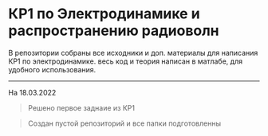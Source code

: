 # КР1 по Электродинамике и распространению радиоволн

В репозитории собраны все исходники и доп. материалы для написания КР1 по электродинамике. весь код и теория написан в матлабе, для удобного использования. 
___
На 18.03.2022

> Решено первое заднаие из КР1

> Создан пустой репозиторий и все папки подготовленны
